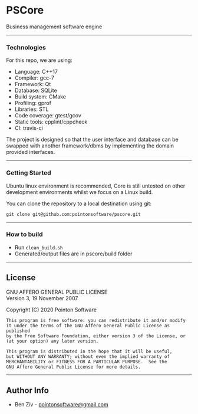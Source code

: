 # PSCore

Business management software engine

---

### Technologies

For this repo, we are using:
- Language: C++17
- Compiler: gcc-7
- Framework: Qt
- Database: SQLite
- Build system: CMake
- Profiling: gprof
- Libraries: STL
- Code coverage: gtest/gcov
- Static tools: cpplint/cppcheck
- CI: travis-ci

The project is designed so that the user interface and database can be swapped with another framework/dbms by implementing the domain provided interfaces.

---

### Getting Started

Ubuntu linux environment is recommended, Core is still untested on other development environments whilst we focus on a Linux build.

You can clone the repository to a local destination using git:

`git clone git@github.com:pointonsoftware/pscore.git`

---

### How to build

- Run `clean_build.sh`
- Generated/output files are in pscore/build folder

---

## License

GNU AFFERO GENERAL PUBLIC LICENSE  
   Version 3, 19 November 2007  

   Copyright (C) 2020 Pointon Software  

    This program is free software: you can redistribute it and/or modify
    it under the terms of the GNU Affero General Public License as published
    by the Free Software Foundation, either version 3 of the License, or
    (at your option) any later version.

    This program is distributed in the hope that it will be useful,
    but WITHOUT ANY WARRANTY; without even the implied warranty of
    MERCHANTABILITY or FITNESS FOR A PARTICULAR PURPOSE.  See the
    GNU Affero General Public License for more details.

---

## Author Info
 -  Ben Ziv - <pointonsoftware@gmail.com>
